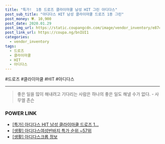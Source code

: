```yaml
--- 
title: "특가!  1종 드로즈 클라이마쿨 남성 HIT 그린 아디다스" 
post_sub_title: "아디다스 HIT 남성 클라이마쿨 드로즈 1종 그린" 
post_money: ₩. 10,900 
post_date: 2020.01.29 
post_img_url: https://static.coupangcdn.com/image/vendor_inventory/e87c/68570799daf633d9b6945975f23eee39eedf12a39ace5fe9c4fc13ed0f29.jpg 
post_link_url: https://coupa.ng/bnIUI1 
categories: 
  - vendor_inventory 
tags: 
  - 드로즈 
  - 클라이마쿨 
  - HIT 
  - 아디다스 
--- 
```

  #드로즈 #클라이마쿨 #HIT #아디다스 
<hr> 

> 좋은 일을 많이 해내려고 기다리는 사람은 하나의 좋은 일도 해낼 수가 없다. - 사무엘 존슨 


### POWER LINK

* <a href="https://blog.naver.com/santokki14/221788957199" target="_blank">[특가] 아디다스 HIT 남성 클라이마쿨 드로즈 1...</a>
* <a href="https://blog.naver.com/sakai111/221788328312" target="_blank"> [생활] 아디다스여성반바지 특가 순위 ~57위</a>
* <a href="https://blog.naver.com/sakai111/221763732070" target="_blank"> [생활] 아디다스크롭 정보 </a>
